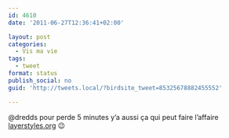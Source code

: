 ```yaml
---
id: 4610
date: '2011-06-27T12:36:41+02:00'

layout: post
categories:
  - Vis ma vie
tags:
  - tweet
format: status
publish_social: no
guid: 'http://tweets.local/?birdsite_tweet=85325678882455552'

---
```


@dredds pour perde 5 minutes y’a aussi ça qui peut faire l’affaire [layerstyles.org](http://layerstyles.org/) 😉